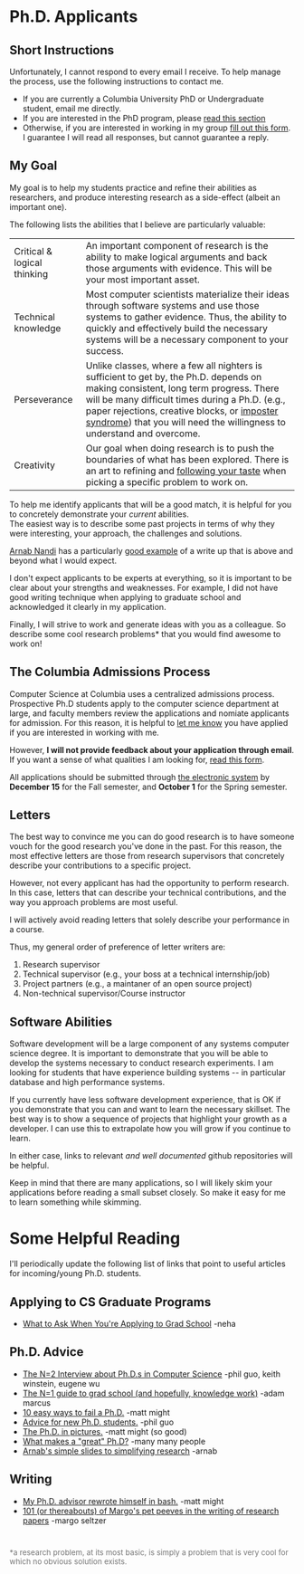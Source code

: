 
# Ph.D. Applicants

## Short Instructions

Unfortunately, I cannot respond to every email I receive.
To help manage the process, use the following instructions to contact me.

* If you are currently a Columbia University PhD or Undergraduate student, email me directly.
* If you are interested in the PhD program, please [read this section](#admissions)
* Otherwise, if you are interested in working in my group
[fill out this form](https://docs.google.com/forms/d/1-s1SwcpY0WBnRrzlrQfSrcxSCeOAymOHfU-sHroUXfU/viewform).
I guarantee I will read all responses, but cannot guarantee a reply.

## My Goal

  My goal is to help my students practice and refine their abilities
  as researchers, and produce interesting research as a
  side-effect (albeit an important one).  

  The following lists the abilities that I believe are particularly valuable:

  <table class='row'>
    <tr>
      <td class='topic'>Critical &<br/>logical thinking</td>
      <td>An important component of research is the ability to make logical arguments and back those arguments with evidence.  This will be your most important asset.</td>
    </tr>
    <tr>
      <td class='topic'>Technical knowledge</td>
      <td>
        Most computer scientists materialize their ideas through software systems 
        and use those systems to gather evidence.  Thus, the ability to quickly and effectively
        build the necessary systems will be a necessary component to your success.
      </td>
    </tr>
    <tr>
      <td class='topic'>Perseverance</td>
      <td>
        Unlike classes, where a few all nighters is sufficient to get by, the Ph.D.
        depends on making consistent, long term progress.  There will be many difficult times during
        a Ph.D. (e.g., paper rejections, creative blocks, or <a href="https://hbr.org/2008/05/overcoming-imposter-syndrome/">imposter syndrome</a>) 
        that you will need the willingness to understand and overcome.
    </tr>
    <tr>
      <td class='topic'>Creativity</td>
      <td>
        Our goal when doing research is to push the boundaries of what has been explored.  
        There is an art to refining and <a href="https://vimeo.com/85040589">following your taste</a>
        when picking a specific problem to work on.
      </td>
    </tr>
  </table>



  To help me identify applicants that will be a good match, it is 
  helpful for you to concretely demonstrate your <i>current</i> abilities.  
  The easiest way is to describe some past projects
  in terms of why they were interesting, your approach, the challenges and solutions.

  <a href="http://www.arnab.org">Arnab Nandi</a>
  has a particularly 
  <a href="http://arnab.org/blog/so-i-suck-24-automating-card-games-using-opencv-and-python">good example</a>
  of a write up that is above and beyond what I would expect.

  I don't expect applicants to be experts at everything, so it is important to be clear about
  your strengths and weaknesses.  For example,  I did not have 
  good writing technique when applying to graduate school and acknowledged it clearly
  in my application.

  Finally, I will strive to work and generate ideas with you as a colleague.  So
  describe some cool research problems* that you would find awesome to work on!

## The Columbia Admissions Process <a name="admissions"></a>

Computer Science at Columbia uses a centralized admissions process.
Prospective Ph.D students apply to the computer science department
at large, and faculty members review the applications and nomiate
applicants for admission.  For this reason, it is helpful to 
<a href="mailto:ew2493@columbia.edu">let me know</a> you have applied
if you are interested in working with me.  

However, **I will not provide feedback about your application through email**.
If you want a sense of what qualities I am looking for, 
[read this form](https://docs.google.com/forms/d/1-s1SwcpY0WBnRrzlrQfSrcxSCeOAymOHfU-sHroUXfU/viewform).

All applications should be submitted through <a href="https://mice.cs.columbia.edu/recruit/">the electronic system</a>
by **December 15** for the Fall semester, and **October 1** for the Spring semester.


## Letters

The best way to convince me you can do good research is to have someone vouch for
the good research you've done in the past. For this reason, the most effective letters are those 
from research supervisors that concretely describe your contributions to a specific project. 

However, not every applicant has had the opportunity to perform research.  In this case,
letters that can describe your technical contributions, and the way you approach problems
are most useful.

I will actively avoid reading letters that solely describe your performance in a course.

Thus, my general order of preference of letter writers are: 

  1. Research supervisor
  1. Technical supervisor (e.g., your boss at a technical internship/job)
  1. Project partners (e.g., a maintaner of an open source project)
  1. Non-technical supervisor/Course instructor


## Software Abilities

Software development will be a large component of any systems computer science degree.  It is important
to demonstrate that you will be able to develop the systems necessary to conduct research experiments.
I am looking for students that have experience building systems -- in particular database and 
high performance systems.

If you currently have less software development experience, that is OK if you demonstrate that you can
and want to learn the necessary skillset.  The best way is to show a sequence of projects that highlight your
growth as a developer.  I can use this to extrapolate how you will grow if you continue to learn.

In either case, links to relevant <i>and well documented</i> github repositories will be helpful.

Keep in mind that there are many applications, so I will likely skim your applications before reading a small subset closely.  So make it easy for me to learn something while skimming.


<!--
<h2>Research Interests</h2>

<p>
  The Ph.D. is 4-6 years and if we will successfully work together, it is important that

  you develop your own research interests that (ideally) are also interesting to me.
-->


# Some Helpful Reading

I'll periodically update the following list of links that point to useful articles for incoming/young Ph.D. students.

## Applying to CS Graduate Programs

* <a href="http://transientneha.blogspot.com/2015/02/what-to-ask-when-applying-to-grad.html">What to Ask When You're Applying to Grad School</a> -neha</li>


## Ph.D. Advice

* <a href="http://pgbovine.net/PhD-interview-eugene-wu-keith-winstein.htm"> The N=2 Interview about Ph.D.s in Computer Science</a> -phil guo, keith winstein, eugene wu</li>
* <a href="http://marcua.net/writing/gradschool-guide/">The N=1 guide to grad school (and hopefully, knowledge work)</a> -adam marcus</li>
* <a href="http://matt.might.net/articles/ways-to-fail-a-phd/">10 easy ways to fail a Ph.D.</a>  -matt might</li>
* <a href="http://www.pgbovine.net/early-stage-PhD-advice.htm">Advice for new Ph.D. students.</a> -phil guo</li>
* <a href="http://matt.might.net/articles/phd-school-in-pictures/">The Ph.D. in pictures.</a> -matt might (so good)</li>
* <a href="http://www.quora.com/What-qualities-characterize-a-great-PhD-student">What makes a "great" Ph.D?</a> -many many people</li>
* <a href="https://speakerdeck.com/arnabdotorg/advice-to-new-researchers-simplify-research">Arnab's simple slides to simplifying research</a> -arnab</li>

## Writing

* <a href="http://matt.might.net/articles/shell-scripts-for-passive-voice-weasel-words-duplicates/">My Ph.D. advisor rewrote himself in bash.</a> -matt might</li>
* <a href="http://www.eecs.harvard.edu/margo/writing.html">101 (or thereabouts) of Margo's pet peeves in the writing of research papers</a> -margo seltzer</li>




<div class="section" style="font-size: 10pt; color: #777; margin-top: 3em;">
  <p>
  *a research problem, at its most basic, is simply a problem that is very cool 
  for which no obvious solution exists.
  </p>
</div>

